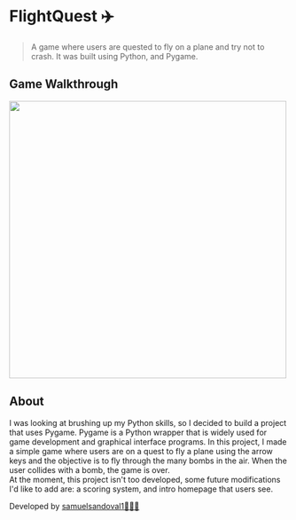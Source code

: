 # FlightQuest ✈️

>  A game where users are quested to fly on a plane and try not to crash. It was built using Python, and Pygame.


## Game Walkthrough
<img src="https://github.com/samuelsandoval1/FlightQuest/raw/main/media/demo.gif" width=500>

## About
I was looking at brushing up my Python skills, so I decided to build a project that uses Pygame. Pygame is a Python wrapper that is widely used for game development and graphical interface programs. In this project, I made a simple game where users are on a quest to fly a plane using the arrow keys and the objective is to fly through the many bombs in the air. When the user collides with a bomb, the game is over. \
At the moment, this project isn't too developed, some future modifications I'd like to add are: a scoring system, and intro homepage that users see. 

Developed by [samuelsandoval1👨🏻‍💻](https://github.com/samuelsandoval1/)

